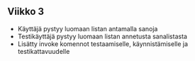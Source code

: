 ## Viikko 3

- Käyttäjä pystyy luomaan listan antamalla sanoja
- Testikäyttäjä pystyy luomaan listan annetusta sanalistasta
- Lisätty invoke komennot testaamiselle, käynnistämiselle ja testikattavuudelle
